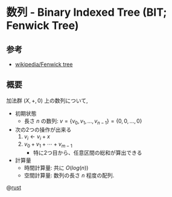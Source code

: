 # 数列 - Binary Indexed Tree (BIT; Fenwick Tree)

## 参考
- [wikipedia/Fenwick tree](http://en.wikipedia.org/wiki/Fenwick_tree)

## 概要

加法群 $(X, +, 0)$ 上の数列について,

- 初期状態
    - 長さ $n$ の数列: $v = \{ v_0, v_1, \ldots, v_{n-1} \} = \{0,0,\ldots,0\}$
- 次の2つの操作が出来る
    1. $v_i \leftarrow v_i + x$
    1. $v_0 + v_1 + \cdots + v_{m-1}$
        - 特に2つ目から、任意区間の総和が算出できる
- 計算量
    - 時間計算量: 共に $O(log(n))$
    - 空間計算量: 数列の長さ $n$ 程度の配列.

@[rust](procon-rs/src/sequence/tree/bit.rs)
